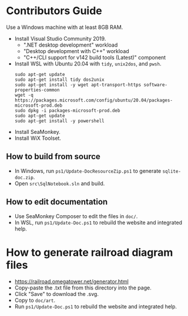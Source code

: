 # Contributors Guide

Use a Windows machine with at least 8GB RAM.

- Install Visual Studio Community 2019.
    - ".NET desktop development" workload
    - "Desktop development with C++" workload
    - "C++/CLI support for v142 build tools (Latest)" component
- Install WSL with Ubuntu 20.04 with `tidy`, `unix2dos`, and `pwsh`.
    ```
    sudo apt-get update
    sudo apt-get install tidy dos2unix
    sudo apt-get install -y wget apt-transport-https software-properties-common
    wget -q https://packages.microsoft.com/config/ubuntu/20.04/packages-microsoft-prod.deb
    sudo dpkg -i packages-microsoft-prod.deb
    sudo apt-get update
    sudo apt-get install -y powershell
    ```
- Install SeaMonkey.
- Install WiX Toolset.

## How to build from source

- In Windows, run `ps1/Update-DocResourceZip.ps1` to generate `sqlite-doc.zip`.
- Open `src\SqlNotebook.sln` and build.

## How to edit documentation

- Use SeaMonkey Composer to edit the files in `doc/`.
- In WSL, run `ps1/Update-Doc.ps1` to rebuild the website and integrated help.

# How to generate railroad diagram files

- https://railroad.omegatower.net/generator.html
- Copy-paste the .txt file from this directory into the page.
- Click "Save" to download the .svg.
- Copy to `doc/art`.
- Run `ps1/Update-Doc.ps1` to rebuild the website and integrated help.
